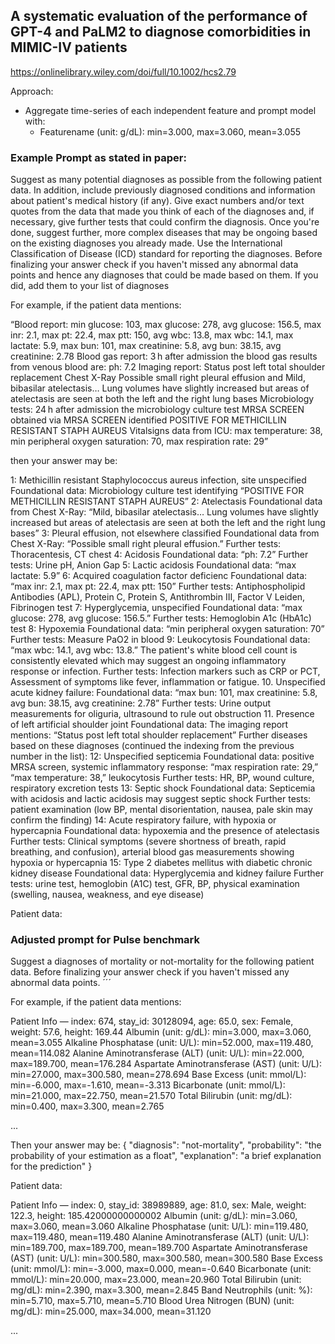 ## A systematic evaluation of the performance of GPT-4 and PaLM2 to diagnose comorbidities in MIMIC-IV patients

https://onlinelibrary.wiley.com/doi/full/10.1002/hcs2.79

Approach:
- Aggregate time-series of each independent feature and prompt model with:
    - Featurename (unit: g/dL): min=3.000, max=3.060, mean=3.055

### Example Prompt as stated in paper:

Suggest as many potential diagnoses as possible from the following patient data.
In addition, include previously diagnosed conditions and information about patient's medical history (if any).
Give exact numbers and/or text quotes from the data that made you think of each of the diagnoses and, if necessary, give further tests that could confirm the diagnosis.
Once you're done, suggest further, more complex diseases that may be ongoing based on the existing diagnoses you already made.
Use the International Classification of Disease (ICD) standard for reporting the diagnoses.
Before finalizing your answer check if you haven't missed any abnormal data points and hence any diagnoses that could be made based on them. If you did, add them to your list of diagnoses

For example, if the patient data mentions:

“Blood report:
min glucose: 103, max glucose: 278, avg glucose: 156.5, max inr: 2.1, max pt: 22.4, max ptt: 150, avg wbc: 13.8, max wbc: 14.1, max lactate: 5.9, max bun: 101, max creatinine: 5.8, avg bun: 38.15, avg creatinine: 2.78
Blood gas report:
3 h after admission the blood gas results from venous blood are: ph: 7.2
Imaging report:
Status post left total shoulder replacement
Chest X-Ray Possible small right pleural effusion and Mild, bibasilar atelectasis… Lung volumes have slightly increased but areas of atelectasis are seen at both the left and the right lung bases
Microbiology tests:
24 h after admission the microbiology culture test MRSA SCREEN obtained via MRSA SCREEN identified POSITIVE FOR METHICILLIN RESISTANT STAPH AUREUS
Vitalsigns data from ICU:
max temperature: 38, min peripheral oxygen saturation: 70, max respiration rate: 29”

then your answer may be:

1: Methicillin resistant Staphylococcus aureus infection, site unspecified
Foundational data: Microbiology culture test identifying “POSITIVE FOR METHICILLIN RESISTANT STAPH AUREUS”
2: Atelectasis
Foundational data from Chest X-Ray: “Mild, bibasilar atelectasis… Lung volumes have slightly increased but areas of atelectasis are seen at both the left and the right lung bases”
3: Pleural effusion, not elsewhere classified
Foundational data from Chest X-Ray: “Possible small right pleural effusion.”
Further tests: Thoracentesis, CT chest
4: Acidosis
Foundational data: “ph: 7.2”
Further tests: Urine pH, Anion Gap
5: Lactic acidosis
Foundational data: “max lactate: 5.9”
6: Acquired coagulation factor deficienc
Foundational data: “max inr: 2.1, max pt: 22.4, max ptt: 150”
Further tests: Antiphospholipid Antibodies (APL), Protein C, Protein S, Antithrombin III, Factor V Leiden, Fibrinogen test
7: Hyperglycemia, unspecified
Foundational data: “max glucose: 278, avg glucose: 156.5.”
Further tests: Hemoglobin A1c (HbA1c) test
8: Hypoxemia
Foundational data: “min peripheral oxygen saturation: 70”
Further tests: Measure PaO2 in blood
9: Leukocytosis
Foundational data: “max wbc: 14.1, avg wbc: 13.8.” The patient's white blood cell count is consistently elevated which may suggest an ongoing inflammatory response or infection.
Further tests: Infection markers such as CRP or PCT, Assessment of symptoms like fever, inflammation or fatigue.
10. Unspecified acute kidney failure:
    Foundational data: “max bun: 101, max creatinine: 5.8, avg bun: 38.15, avg creatinine: 2.78”
Further tests: Urine output measurements for oliguria, ultrasound to rule out obstruction
11. Presence of left artificial shoulder joint
    Foundational data: The imaging report mentions: “Status post left total shoulder replacement”
Further diseases based on these diagnoses (continued the indexing from the previous number in the list):
12: Unspecified septicemia
Foundational data: positive MRSA screen, systemic inflammatory response: “max respiration rate: 29,” “max temperature: 38,” leukocytosis
Further tests: HR, BP, wound culture, respiratory excretion tests
13: Septic shock
Foundational data: Septicemia with acidosis and lactic acidosis may suggest septic shock
Further tests: patient examination (low BP, mental disorientation, nausea, pale skin may confirm the finding)
14: Acute respiratory failure, with hypoxia or hypercapnia
Foundational data: hypoxemia and the presence of atelectasis
Further tests: Clinical symptoms (severe shortness of breath, rapid breathing, and confusion), arterial blood gas measurements showing hypoxia or hypercapnia
15: Type 2 diabetes mellitus with diabetic chronic kidney disease
Foundational data: Hyperglycemia and kidney failure
Further tests: urine test, hemoglobin (A1C) test, GFR, BP, physical examination (swelling, nausea, weakness, and eye disease)

Patient data:

### Adjusted prompt for Pulse benchmark

Suggest a diagnoses of mortality or not-mortality for the following patient data.
Before finalizing your answer check if you haven't missed any abnormal data points. ´´´

For example, if the patient data mentions:

Patient Info — index: 674, stay_id: 30128094, age: 65.0, sex: Female, weight: 57.6, height: 169.44
Albumin (unit: g/dL): min=3.000, max=3.060, mean=3.055
Alkaline Phosphatase (unit: U/L): min=52.000, max=119.480, mean=114.082
Alanine Aminotransferase (ALT) (unit: U/L): min=22.000, max=189.700, mean=176.284
Aspartate Aminotransferase (AST) (unit: U/L): min=27.000, max=300.580, mean=278.694
Base Excess (unit: mmol/L): min=-6.000, max=-1.610, mean=-3.313
Bicarbonate (unit: mmol/L): min=21.000, max=22.750, mean=21.570
Total Bilirubin (unit: mg/dL): min=0.400, max=3.300, mean=2.765

...

Then your answer may be: 
{
 "diagnosis": "not-mortality",
  "probability": "the probability of your estimation as a float",
  "explanation": "a brief explanation for the prediction"
}



Patient data:

Patient Info — index: 0, stay_id: 38989889, age: 81.0, sex: Male, weight: 122.3, height: 185.42000000000002
Albumin (unit: g/dL): min=3.060, max=3.060, mean=3.060
Alkaline Phosphatase (unit: U/L): min=119.480, max=119.480, mean=119.480
Alanine Aminotransferase (ALT) (unit: U/L): min=189.700, max=189.700, mean=189.700
Aspartate Aminotransferase (AST) (unit: U/L): min=300.580, max=300.580, mean=300.580
Base Excess (unit: mmol/L): min=-3.000, max=0.000, mean=-0.640
Bicarbonate (unit: mmol/L): min=20.000, max=23.000, mean=20.960
Total Bilirubin (unit: mg/dL): min=2.390, max=3.300, mean=2.845
Band Neutrophils (unit: %): min=5.710, max=5.710, mean=5.710
Blood Urea Nitrogen (BUN) (unit: mg/dL): min=25.000, max=34.000, mean=31.120

...